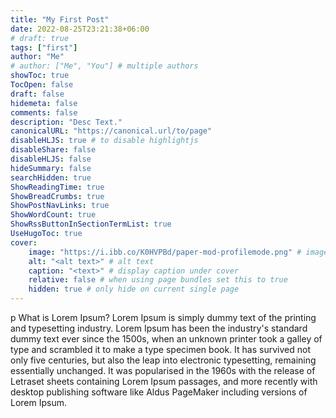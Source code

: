 ```yaml
---
title: "My First Post"  
date: 2022-08-25T23:21:38+06:00
# draft: true
tags: ["first"]
author: "Me"
# author: ["Me", "You"] # multiple authors
showToc: true
TocOpen: false
draft: false
hidemeta: false
comments: false
description: "Desc Text."
canonicalURL: "https://canonical.url/to/page"
disableHLJS: true # to disable highlightjs
disableShare: false
disableHLJS: false
hideSummary: false
searchHidden: true
ShowReadingTime: true
ShowBreadCrumbs: true
ShowPostNavLinks: true
ShowWordCount: true
ShowRssButtonInSectionTermList: true
UseHugoToc: true
cover:
    image: "https://i.ibb.co/K0HVPBd/paper-mod-profilemode.png" # image path/url
    alt: "<alt text>" # alt text
    caption: "<text>" # display caption under cover
    relative: false # when using page bundles set this to true
    hidden: true # only hide on current single page
---
```

p What is Lorem Ipsum?
Lorem Ipsum is simply dummy text of the printing and typesetting industry. Lorem Ipsum has been the industry's standard dummy text ever since the 1500s, when an unknown printer took a galley of type and scrambled it to make a type specimen book. It has survived not only five centuries, but also the leap into electronic typesetting, remaining essentially unchanged. It was popularised in the 1960s with the release of Letraset sheets containing Lorem Ipsum passages, and more recently with desktop publishing software like Aldus PageMaker including versions of Lorem Ipsum.
